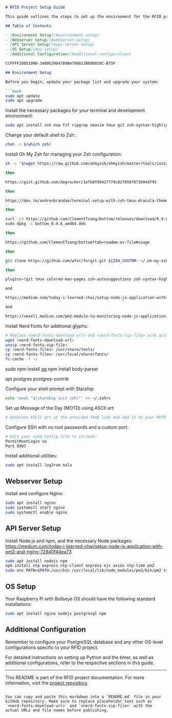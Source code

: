 ```markdown
# RFID Project Setup Guide

This guide outlines the steps to set up the environment for the RFID project on a Raspberry Pi running the Bullseye OS.

## Table of Contents

- [Environment Setup](#environment-setup)
- [Webserver Setup](#webserver-setup)
- [API Server Setup](#api-server-setup)
- [OS Setup](#os-setup)
- [Additional Configuration](#additional-configuration)

CCFFFF20051000-3400E2004709B4706821BE0D010C-B75F

## Environment Setup

Before you begin, update your package list and upgrade your system:

```bash
sudo apt update
sudo apt upgrade
```

Install the necessary packages for your terminal and development environment:

```bash
sudo apt install zsh exa fzf ripgrep neovim tmux git zsh-syntax-highlighting
```

Change your default shell to Zsh:

```bash
chsh -s $(which zsh)
```

Install Oh My Zsh for managing your Zsh configuration:

```bash
sh -c "$(wget https://raw.github.com/ohmyzsh/ohmyzsh/master/tools/install.sh -O -)"

then 

https://gist.github.com/dogrocker/1efb8fd9427779c827058f873b94df95

then

https://dev.to/andrenbrandao/terminal-setup-with-zsh-tmux-dracula-theme-48lm

then

curl -LO https://github.com/ClementTsang/bottom/releases/download/0.9.6/bottom_0.9.6_amd64.deb
sudo dpkg -i bottom_0.9.6_amd64.deb

then

https://github.com/ClementTsang/bottom?tab=readme-ov-file#usage

then

git clone https://github.com/wfxr/forgit.git ${ZSH_CUSTOM:-~/.oh-my-zsh/custom}/plugins/forgit

then

plugins=(git tmux colored-man-pages zsh-autosuggestions zsh-syntax-highlighting )

and

https://medium.com/today-i-learned-chai/setup-node-js-application-with-pm2-and-nginx-72840f44ea73

and

https://vexell.medium.com/pm2-module-to-monitoring-node-js-application-with-export-to-prometheus-and-grafana-43d4b958c563
```

Install Nerd Fonts for additional glyphs:

```bash
# Replace <nerd-fonts-download-url> and <nerd-fonts-zip-file> with actual values
wget <nerd-fonts-download-url>
unzip <nerd-fonts-zip-file>
cp <nerd-fonts-files> /usr/share/fonts/
cp <nerd-fonts-files> /usr/local/share/fonts/
fc-cache -f -v
```

sudo npm install gg
npm install body-parser

apt postgres postgres-contrib

Configure your shell prompt with Starship:

```bash
echo 'eval "$(starship init zsh)"' >> ~/.zshrc
```

Set up Message of the Day (MOTD) using ASCII art:

```bash
# Generate ASCII art at the provided TAAG link and add it to your MOTD file
```

Configure SSH with no root passwords and a custom port:

```bash
# Edit your sshd_config file to include:
PermitRootLogin no
Port 8997
```

Install additional utilities:

```bash
sudo apt install log2ram nala
```

## Webserver Setup

Install and configure Nginx:

```bash
sudo apt install nginx
sudo systemctl start nginx
sudo systemctl enable nginx
```

## API Server Setup

Install Node.js and npm, and the necessary Node packages:
https://medium.com/today-i-learned-chai/setup-node-js-application-with-pm2-and-nginx-72840f44ea73

```bash
sudo apt install nodejs npm
npm install ntp express ntp-client express ejs axios ntp-time pm2
sudo env PATH=$PATH:/usr/bin /usr/local/lib/node_modules/pm2/bin/pm2 startup systemd -u pi --hp /home/pi

```

## OS Setup

Your Raspberry Pi with Bullseye OS should have the following standard installations:

```bash
sudo apt install nginx nodejs postgresql npm
```

## Additional Configuration

Remember to configure your PostgreSQL database and any other OS-level configurations specific to your RFID project.

For detailed instructions on setting up Python and the timer, as well as additional configurations, refer to the respective sections in this guide.

---

This README is part of the RFID project documentation. For more information, visit the [project repository](#).
```

You can copy and paste this markdown into a `README.md` file in your GitHub repository. Make sure to replace placeholder text such as `<nerd-fonts-download-url>` and `<nerd-fonts-zip-file>` with the actual URLs and file names before publishing.
